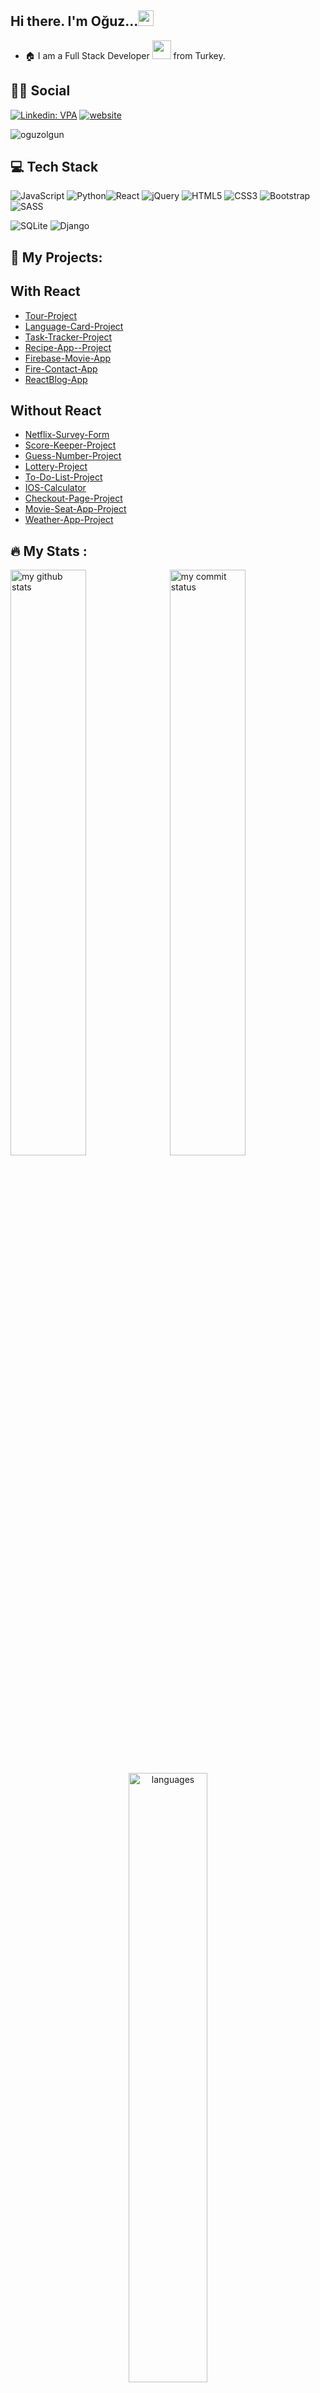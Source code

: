 
## Hi there. I'm Oğuz...<img src="https://media.giphy.com/media/hvRJCLFzcasrR4ia7z/giphy.gif" width="25px">
- :house: I am a Full Stack Developer <img src="https://media.giphy.com/media/WUlplcMpOCEmTGBtBW/giphy.gif" width="30"> from Turkey.



## :man::woman: Social
[![Linkedin: VPA](https://img.shields.io/badge/linkedin-%230077B5.svg?&style=for-the-badge&logo=linkedin&logoColor=white)](https://www.linkedin.com/in/o%C4%9Fuz-olgun-a002ba78/)
[![website](https://img.shields.io/badge/gmail-f1f2f6.svg?&style=for-the-badge&logo=gmail&logoColor=red)](mailto:oguzolgun44@gmail.com)
<p align="left"> <img src="https://komarev.com/ghpvc/?username=oguzolgun" alt="oguzolgun" /> </p>

## 💻 Tech Stack

![JavaScript](https://img.shields.io/badge/javascript-%23323330.svg?style=flat&logo=javascript&logoColor=%23F7DF1E) ![Python](https://img.shields.io/badge/python-3670A0?style=flat&logo=python&logoColor=ffdd54)![React](https://img.shields.io/badge/react-%2320232a.svg?style=flat&logo=react&logoColor=%2361DAFB) ![jQuery](https://img.shields.io/badge/jquery-%230769AD.svg?style=flat&logo=jquery&logoColor=white) ![HTML5](https://img.shields.io/badge/html5-%23E34F26.svg?style=flat&logo=html5&logoColor=white) ![CSS3](https://img.shields.io/badge/css3-%231572B6.svg?style=flat&logo=css3&logoColor=white) ![Bootstrap](https://img.shields.io/badge/bootstrap-%23563D7C.svg?style=flat&logo=bootstrap&logoColor=white) ![SASS](https://img.shields.io/badge/SASS-hotpink.svg?style=flat&logo=SASS&logoColor=white) 

![SQLite](https://img.shields.io/badge/sqlite-%2307405e.svg?style=flat&logo=sqlite&logoColor=white) 
![Django](https://img.shields.io/badge/django-%23092E20.svg?style=flat&logo=django&logoColor=white) 


                                                                                                                                    
 
                                                                                               
## :star2: My Projects: 
## With React
- <a href="https://enesyesilkutuk.github.io/react-tour-project/" target="_blank" >Tour-Project</a>
- <a href="https://enesyesilkutuk.github.io/react-language-cards-project/" target="_blank" >Language-Card-Project</a>
- <a href="https://enesyesilkutuk.github.io/react-task-tracker-project/" target="_blank" >Task-Tracker-Project</a>
- <a href="https://recipe-app-enes.netlify.app/" target="_blank" >Recipe-App--Project</a>
- <a href="https://github.com/enesyesilkutuk/react-firebase-movie-app" target="_blank" >Firebase-Movie-App</a>
- <a href="https://react-fire-contact-app.netlify.app/" target="_blank" >Fire-Contact-App</a>
- <a href="https://react-blog-app-enes.netlify.app/" target="_blank" >ReactBlog-App</a> 
## Without React
 
 - <a href="https://enesyesilkutuk.github.io/Netflix-Survey-Form/" target="_blank" >Netflix-Survey-Form</a>
 - <a href="https://enesyesilkutuk.github.io/Score-Keeper-Project/" target="_blank" >Score-Keeper-Project</a>
 - <a href="https://enesyesilkutuk.github.io/Guess-Number-Project/" target="_blank" >Guess-Number-Project</a>
 - <a href="https://enesyesilkutuk.github.io/Lottery-Project/" target="_blank" >Lottery-Project</a>
 - <a href="https://enesyesilkutuk.github.io/To-Do-List-Project/" target="_blank" >To-Do-List-Project</a>
 - <a href="https://enesyesilkutuk.github.io/IOS-Calculator/" target="_blank" >IOS-Calculator</a>
 - <a href="https://enesyesilkutuk.github.io/Checkout-Page-Project/" target="_blank" >Checkout-Page-Project</a>
 - <a href="https://enesyesilkutuk.github.io/Movie-Seat-App/" target="_blank" >Movie-Seat-App-Project</a>
 - <a href="https://enesyesilkutuk.github.io/Weather-App-Project/" target="_blank" >Weather-App-Project</a>

## :fire: My Stats :
                                                                        
<p align="left">
<img src="https://github-readme-stats.vercel.app/api?username=oguzolgun&theme=chartreuse-dark" alt="my github stats" width="49%"/>&nbsp;
<img src="https://github-readme-streak-stats.herokuapp.com/?user=oguzolgun&theme=chartreuse-dark" alt="my commit status" width="49%" /> </p>
<p align="center"> <img src="https://github-readme-stats.vercel.app/api/top-langs/?username=oguzolgun&theme=chartreuse-dark&layout=compact" alt="languages" width="50%" > </p>
